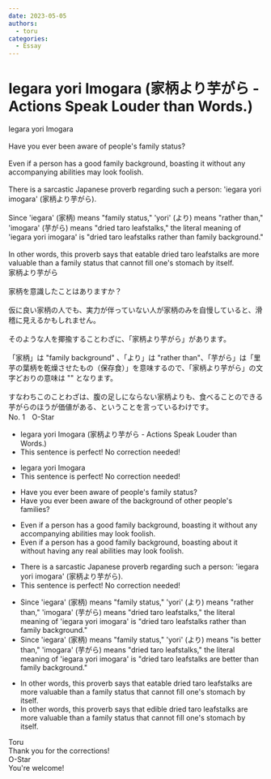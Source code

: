 ```yaml
---
date: 2023-05-05
authors:
  - toru
categories:
  - Essay
---
```


<h1 id="subject_show">Iegara yori Imogara (家柄より芋がら - Actions Speak Louder than Words.)</h1>
<div class="date" hidden>May 5, 2023 15:38</div>
<div id="post"><div id="body_show_ori">
Iegara yori Imogara<br/><br/>Have you ever been aware of people's family status?<br/><br/>Even if a person has a good family background, boasting it without any accompanying abilities may look foolish.<br/><br/>There is a sarcastic Japanese proverb regarding such a person: 'iegara yori imogara' (家柄より芋がら).<br/><br/>Since 'iegara' (家柄) means "family status," 'yori' (より) means "rather than," 'imogara' (芋がら) means "dried taro leafstalks," the literal meaning of 'iegara yori imogara' is "dried taro leafstalks rather than family background."<br/><br/>In other words, this proverb says that eatable dried taro leafstalks are more valuable than a family status that cannot fill one's stomach by itself.
</div></div>

<!-- more -->

<div id="post_ja"><div id="body_show_mo">
家柄より芋がら<br/><br/>家柄を意識したことはありますか？<br/><br/>仮に良い家柄の人でも、実力が伴っていない人が家柄のみを自慢していると、滑稽に見えるかもしれません。<br/><br/>そのような人を揶揄することわざに、「家柄より芋がら」があります。<br/><br/>「家柄」は "family background" 、「より」は "rather than"、「芋がら」は「里芋の葉柄を乾燥させたもの（保存食）」を意味するので、「家柄より芋がら」の文字どおりの意味は "" となります。<br/><br/>すなわちこのことわざは、腹の足しにならない家柄よりも、食べることのできる芋がらのほうが価値がある、ということを言っているわけです。
</div></div>
<div id="block"><div class="first_name"> No. 1　<span class="just_name">O-Star</span></div><div id="block2">
<ul class="correction_field">
<li class="incorrect">Iegara yori Imogara (家柄より芋がら - Actions Speak Louder than Words.)</li>
<li class="corrected perfect">This sentence is perfect! No correction needed!</li>
</ul>
<ul class="correction_field">
<li class="incorrect">Iegara yori Imogara</li>
<li class="corrected perfect">This sentence is perfect! No correction needed!</li>
</ul>
<ul class="correction_field">
<li class="incorrect">Have you ever been aware of people's family status?</li>
<li class="corrected correct">
Have you ever been aware of <span class="f_bold">the background of other people's families?</span>
</li>
</ul>
<ul class="correction_field">
<li class="incorrect">Even if a person has a good family background, boasting it without any accompanying abilities may look foolish.</li>
<li class="corrected correct">
Even if a person has a good family background, boasting <span class="f_bold">about </span>it <span class="f_bold">without having any real abilities </span>may look foolish.
</li>
</ul>
<ul class="correction_field">
<li class="incorrect">There is a sarcastic Japanese proverb regarding such a person: 'iegara yori imogara' (家柄より芋がら).</li>
<li class="corrected perfect">This sentence is perfect! No correction needed!</li>
</ul>
<ul class="correction_field">
<li class="incorrect">Since 'iegara' (家柄) means "family status," 'yori' (より) means "rather than," 'imogara' (芋がら) means "dried taro leafstalks," the literal meaning of 'iegara yori imogara' is "dried taro leafstalks rather than family background."</li>
<li class="corrected correct">
Since 'iegara' (家柄) means "family status," 'yori' (より) means <span class="f_bold">"is better than," </span>'imogara' (芋がら) means "dried taro leafstalks," the literal meaning of 'iegara yori imogara' is "dried taro leafstalks<span class="f_bold"> are better </span>than family background."
</li>
</ul>
<ul class="correction_field">
<li class="incorrect">In other words, this proverb says that eatable dried taro leafstalks are more valuable than a family status that cannot fill one's stomach by itself.</li>
<li class="corrected correct">
In other words, this proverb says that <span class="f_bold">edible </span>dried taro leafstalks are more valuable than a family status that cannot fill one's stomach by itself.
</li>
</ul>
</div><div class="name"><span class="just_name">Toru</span><br>
Thank you for the corrections!
</div>
<div class="name"><span class="just_name">O-Star</span><br>
You're welcome!
</div>
</div>
